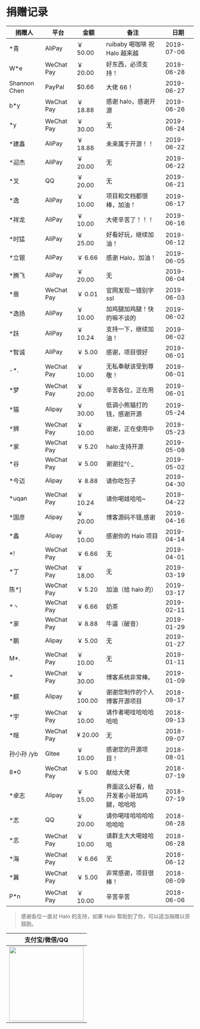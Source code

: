 # 捐赠记录

| 捐赠人       | 平台       | 金额      | 备注                                     | 日期       |
| ------------ | ---------- | --------- | ---------------------------------------- | ---------- |
| \*青         | AliPay     | ￥ 50.00  | ruibaby 喝咖啡 祝 Halo 越来越            | 2019-07-06 |
| W\*e         | WeChat Pay | ￥ 20.00  | 好东西，必须支持！                       | 2019-06-28 |
| Shannon Chen | PayPal     | \$0.66    | 大佬 66！                                | 2019-06-27 |
| b\*y         | WeChat Pay | ￥ 18.88  | 感谢 halo，感谢开源                      | 2019-06-26 |
| \*y          | WeChat Pay | ￥ 30.00  | 无                                       | 2019-06-24 |
| \*建鑫       | AliPay     | ￥ 18.88  | 未来属于开源！！                         | 2019-06-22 |
| \*迎杰       | AliPay     | ￥ 20.00  | 无                                       | 2019-06-22 |
| \*叉         | QQ         | ￥ 20.00  | 无                                       | 2019-06-21 |
| \*逸         | AliPay     | ￥ 10.00  | 项目和文档都很棒，加油！                 | 2019-06-17 |
| \*祥龙       | AliPay     | ￥ 10.00  | 大佬辛苦了！！！                         | 2019-06-16 |
| \*时猛       | AliPay     | ￥ 25.00  | 好看好玩，继续加油！                     | 2019-06-12 |
| \*立银       | AliPay     | ￥ 6.66   | 感谢 Halo，加油！                        | 2019-06-05 |
| \*腾飞       | AliPay     | ￥ 20.00  | 无                                       | 2019-06-04 |
| \*兽         | WeChat Pay | ￥ 0.01   | 官网发现一错别字 ssl                     | 2019-06-03 |
| \*逸扬       | AliPay     | ￥ 10.00  | 加鸡腿加鸡腿！快的嘛不谈的               | 2019-06-02 |
| \*跃         | AliPay     | ￥ 10.24  | 支持一下，继续加油！                     | 2019-06-02 |
| \*智诚       | AliPay     | ￥ 5.00   | 感谢，项目很好                           | 2019-06-01 |
| \-\*.        | WeChat Pay | ￥ 10.00  | 无私奉献该受到尊敬！                     | 2019-06-01 |
| \*梦         | WeChat Pay | ￥ 20.00  | 辛苦各位，正在用                         | 2019-06-01 |
| \*猫         | Alipay     | ￥ 30.00  | 低调小熊猫打的钱，感谢开源               | 2019-05-24 |
| \*狮         | WeChat Pay | ￥ 10.00  | 谢谢，正在使用中                         | 2019-05-23 |
| \*家         | WeChat Pay | ￥ 5.20   | halo:支持开源                            | 2019-05-08 |
| \*谷         | WeChat Pay | ￥ 5.00   | 谢谢拉^(·\_                              | 2019-05-02 |
| \*今迈       | Alipay     | ￥ 8.88   | 请你吃包子                               | 2019-04-30 |
| \*uqan       | WeChat Pay | ￥ 10.24  | 请你喝娃哈哈~                            | 2019-04-22 |
| \*国彦       | Alipay     | ￥ 20.00  | 博客源码不错,感谢                        | 2019-04-16 |
| \*鑫         | Alipay     | ￥ 10.00  | 感谢你的 Halo 项目                       | 2019-04-14 |
| \*!          | WeChat Pay | ￥ 6.66   | 无                                       | 2019-04-01 |
| \*丁         | WeChat Pay | ￥ 18.00  | 无                                       | 2019-03-19 |
| 陈\*]        | WeChat Pay | ￥ 5.20   | 加油（给 halo 的）                       | 2019-03-17 |
| \*丶         | WeChat Pay | ￥ 6.66   | 奶茶                                     | 2019-02-11 |
| \*家         | WeChat Pay | ￥ 8.88   | 牛逼（破音）                             | 2019-01-29 |
| \*鹏         | Alipay     | ￥ 5.00   | 无                                       | 2019-01-27 |
| M\*.         | WeChat Pay | ￥ 10.00  | 无                                       | 2019-01-11 |
| \*           | WeChat Pay | ￥ 30.00  | 博客系统非常棒。                         | 2019-01-09 |
| \*麒         | Alipay     | ￥ 100.00 | 谢谢您制作的个人博客开源项目             | 2018-09-17 |
| \*宇         | WeChat Pay | ￥ 10.00  | 请作者喝哇哈哈哈哈哈                     | 2018-09-13 |
| \*暄         | WeChat Pay | ¥ 20.00   | 无                                       | 2018-09-07 |
| 孙小孙 /yb   | Gitee      | ￥ 10.00  | 感谢您的开源项目！                       | 2018-08-01 |
| 8\*0         | WeChat Pay | ￥ 5.00   | 献给大佬                                 | 2018-07-19 |
| \*卓志       | Alipay     | ￥ 15.00  | 界面这么好看，给开发者小哥加鸡腿，哈哈哈 | 2018-07-19 |
| \*志         | QQ         | ￥ 20.00  | 请你喝哇哈哈哈哈哈哈哈                   | 2018-06-28 |
| \*志         | WeChat Pay | ￥ 10.00  | 请群主大大喝娃哈哈                       | 2018-06-28 |
| \*海         | WeChat Pay | ￥ 6.66   | 无                                       | 2018-06-12 |
| \*冀         | WeChat Pay | ￥ 5.00   | 非常感谢，项目很棒！                     | 2018-06-09 |
| P\*n         | WeChat Pay | ￥ 10.00  | 辛苦辛苦                                 | 2018-06-06 |

> 感谢各位一直对 Halo 的支持，如果 Halo 帮助到了你，可以适当捐赠以资鼓励。

|                              支付宝/微信/QQ                              |
| :----------------------------------------------------------------------: |
| <img src="https://i.loli.net/2018/12/23/5c1f68ce9b884.png" width="200"/> |

<div>
  <AdSense-Doc
  ad-client="ca-pub-5271828906478846"
  ad-slot="2656935500"
  ad-style="display:block; text-align:center;"
  ad-format="fluid"
  ></AdSense-Doc>
</div>
